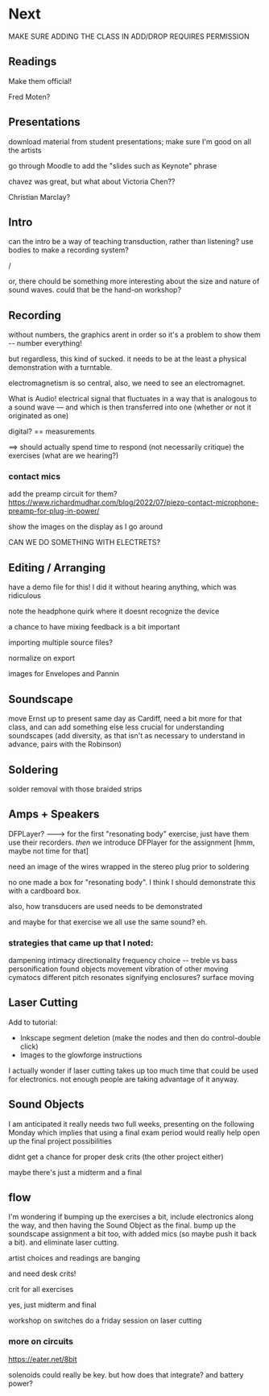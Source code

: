 # Next

MAKE SURE ADDING THE CLASS IN ADD/DROP REQUIRES PERMISSION


## Readings

Make them official!

Fred Moten?

## Presentations

download material from student presentations; make sure I'm good on all the artists

go through Moodle to add the "slides such as Keynote" phrase


chavez was great, but what about Victoria Chen??

Christian Marclay? 


## Intro

can the intro be a way of teaching transduction, rather than listening? use bodies to make a recording system?

/

or, there chould be something more interesting about the size and nature of sound waves. could that be the hand-on workshop?



## Recording

without numbers, the graphics arent in order so it's a problem to show them -- number everything!

but regardless, this kind of sucked. it needs to be at the least a physical demonstration with a turntable. 

electromagnetism is so central, also, we need to see an electromagnet.

What is Audio! electrical signal that fluctuates in a way that is analogous to a sound wave — and which is then transferred into one (whether or not it originated as one)

digital? == measurements


==> should actually spend time to respond (not necessarily critique) the exercises (what are we hearing?)


### contact mics


add the preamp circuit for them?
https://www.richardmudhar.com/blog/2022/07/piezo-contact-microphone-preamp-for-plug-in-power/

show the images on the display as I go around

CAN WE DO SOMETHING WITH ELECTRETS?



## Editing / Arranging

have a demo file for this! I did it without hearing anything, which was ridiculous

note the headphone quirk where it doesnt recognize the device

a chance to have mixing feedback is a bit important

importing multiple source files?

normalize on export

images for Envelopes and Pannin


## Soundscape

move Ernst up to present same day as Cardiff, need a bit more for that class, and can add something else less crucial for understanding soundscapes (add diversity, as that isn't as necessary to understand in advance, pairs with the Robinson)


## Soldering

solder removal with those braided strips


## Amps + Speakers

DFPLayer? ---> for the first "resonating body" exercise, just have them use their recorders. _then_ we introduce DFPlayer for the assignment [hmm, maybe not time for that]

need an image of the wires wrapped in the stereo plug prior to soldering

no one made a box for "resonating body". I think I should demonstrate this with a cardboard box.

also, how transducers are used needs to be demonstrated

and maybe for that exercise we all use the same sound? eh.


### strategies that came up that I noted:
dampening
intimacy
directionality
frequency choice -- treble vs bass
personification
found objects 
movement
vibration of other moving
cymatocs 
different pitch resonates
signifying 
enclosures?
surface moving


## Laser Cutting

Add to tutorial:
- Inkscape segment deletion (make the nodes and then do control-double click)
- Images to the glowforge instructions

I actually wonder if laser cutting takes up too much time that could be used for electronics. not enough people are taking advantage of it anyway.


## Sound Objects

I am anticipated it really needs two full weeks, presenting on the following Monday
which implies that using a final exam period would really help open up the final project possibilities

didnt get a chance for proper desk crits (the other project either)


maybe there's just a midterm and a final



## flow

I'm wondering if bumping up the exercises a bit, include electronics along the way, and then having the Sound Object as the final. bump up the soundscape assignment a bit too, with added mics (so maybe push it back a bit). and eliminate laser cutting.

artist choices and readings are banging


and need desk crits!

crit for all exercises

yes, just midterm and final

workshop on switches
do a friday session on laser cutting



### more on circuits

https://eater.net/8bit

solenoids could really be key. but how does that integrate? and battery power?

